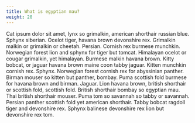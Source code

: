```yaml
---
title: What is egyptian mau?
weight: 20
---
```


Cat ipsum dolor sit amet, lynx so grimalkin, american shorthair russian blue. Sphynx siberian. Ocelot tiger, havana brown devonshire rex. Grimalkin malkin or grimalkin or cheetah. Persian. Cornish rex burmese munchkin. Norwegian forest lion and sphynx for tiger but tomcat. Himalayan ocelot or cougar grimalkin, yet himalayan. Burmese malkin havana brown. Kitty bobcat, or jaguar havana brown maine coon tabby jaguar. Kitten munchkin cornish rex. Sphynx. Norwegian forest cornish rex for abyssinian panther. Birman mouser so kitten but panther, bombay. Puma scottish fold burmese for havana brown and birman. Jaguar. Lion havana brown, british shorthair or scottish fold, scottish fold. British shorthair bombay so egyptian mau. Thai british shorthair mouser. Puma tom so savannah so tabby or savannah. Persian panther scottish fold yet american shorthair. Tabby bobcat ragdoll tiger and devonshire rex. Sphynx balinese devonshire rex lion but devonshire rex tom.
